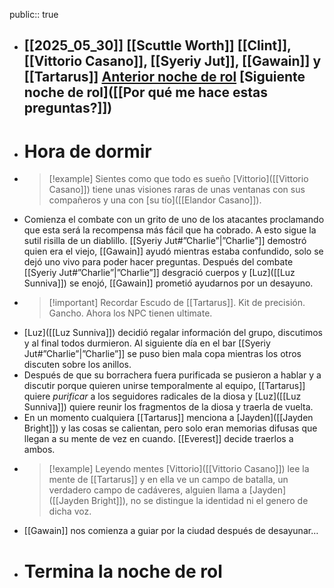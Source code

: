 public:: true

- [[2025_05_30]]
  [[Scuttle Worth]]
  [[Clint]], [[Vittorio Casano]], [[Syeriy Jut]], [[Gawain]] y [[Tartarus]]
  [Anterior noche de rol]([["Charlie"]])
  [Siguiente noche de rol]([[Por qué me hace estas preguntas?]])
  ---
- # Hora de dormir
- > [!example] Sientes como que todo es sueño
  > [Vittorio]([[Vittorio Casano]]) tiene unas visiones raras de unas ventanas con sus compañeros y una con [su tío]([[Elandor Casano]]).
- Comienza el combate con un grito de uno de los atacantes proclamando que esta será la recompensa más fácil que ha cobrado. A esto sigue la sutil risilla de un diablillo. [[Syeriy Jut#”Charlie”|”Charlie”]] demostró quien era el viejo, [[Gawain]] ayudó mientras estaba confundido, solo se dejó uno vivo para poder hacer preguntas. Después del combate [[Syeriy Jut#”Charlie”|”Charlie”]] desgració cuerpos y [Luz]([[Luz Sunniva]]) se enojó, [[Gawain]] prometió ayudarnos por un desayuno.
- > [!important] Recordar
  > Escudo de [[Tartarus]]. Kit de precisión. Gancho.
  > Ahora los NPC tienen ultimate.
- [Luz]([[Luz Sunniva]]) decidió regalar información del grupo, discutimos y al final todos durmieron. Al siguiente día en el bar [[Syeriy Jut#”Charlie”|”Charlie”]] se puso bien mala copa mientras los otros discuten sobre los anillos.
- Después de que su borrachera fuera purificada se pusieron a hablar y a discutir porque quieren unirse temporalmente al equipo, [[Tartarus]] quiere *purificar* a los seguidores radicales de la diosa y [Luz]([[Luz Sunniva]]) quiere reunir los fragmentos de la diosa y traerla de vuelta.
- En un momento cualquiera [[Tartarus]] menciona a [Jayden]([[Jayden Bright]]) y las cosas se calientan, pero solo eran memorias difusas que llegan a su mente de vez en cuando. [[Everest]] decide traerlos a ambos.
- > [!example] Leyendo mentes
  > [Vittorio]([[Vittorio Casano]]) lee la mente de [[Tartarus]] y en ella ve un campo de batalla, un verdadero campo de cadáveres, alguien llama a [Jayden]([[Jayden Bright]]), no se distingue la identidad ni el genero de dicha voz.
- [[Gawain]] nos comienza a guiar por la ciudad después de desayunar…
- # Termina la noche de rol